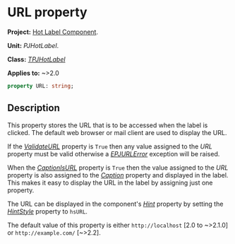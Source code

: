 # URL property

**Project:** [Hot Label Component](../API.md).

**Unit:** _PJHotLabel_.

**Class:** _[TPJHotLabel](../API/TPJHotLabel.md)_

**Applies to:** ~>2.0

```pascal
property URL: string;
```

## Description

This property stores the URL that is to be accessed when the label is clicked. The default web browser or mail client are used to display the URL.

If the _[ValidateURL](../API/TPJHotLabel-ValidateURL.md)_ property is `True` then any value assigned to the _URL_ property must be valid otherwise a _[EPJURLError](../API/EPJURLError.md)_ exception will be raised.

When the _[CaptionIsURL](../API/TPJHotLabel-CaptionIsURL.md)_ property is `True` then the value assigned to the _URL_ property is also assigned to the _[Caption](../API/TPJHotLabel-Caption.md)_ property and displayed in the label. This makes it easy to display the URL in the label by assigning just one property.

The URL can be displayed in the component's _[Hint](../API/TPJHotLabel-Hint.md)_ property by setting the _[HintStyle](../API/TPJHotLabel-HintStyle.md)_ property to `hsURL`.

The default value of this property is either `http://localhost` [2.0 to ~>2.1.0]  or `http://example.com/` [~>2.2].
